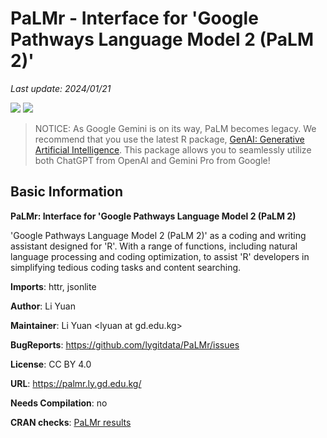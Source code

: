 # PaLMr - Interface for 'Google Pathways Language Model 2 (PaLM 2)'

*Last update: 2024/01/21*

[![](https://www.r-pkg.org/badges/version/PaLMr?color=green)](https://cran.r-project.org/package=PaLMr)
![](https://cranlogs.r-pkg.org/badges/grand-total/PaLMr)

> NOTICE:
> As Google Gemini is on its way, PaLM becomes legacy. We recommend that you use the latest R package, [GenAI: Generative Artificial Intelligence](https://genai.gd.edu.kg/). This package allows you to seamlessly utilize both ChatGPT from OpenAI and Gemini Pro from Google!

## Basic Information

**PaLMr: Interface for 'Google Pathways Language Model 2 (PaLM 2)**

'Google Pathways Language Model 2 (PaLM 2)' as a coding and writing assistant designed for 'R'. With a range of functions, including natural language processing and coding optimization, to assist 'R' developers in simplifying tedious coding tasks and content searching.

**Imports**: httr, jsonlite

**Author**: Li Yuan

**Maintainer**: Li Yuan &lt;lyuan at gd.edu.kg&gt;

**BugReports**: https://github.com/lygitdata/PaLMr/issues

**License**: CC BY 4.0

**URL**: https://palmr.ly.gd.edu.kg/

**Needs Compilation**: no

**CRAN checks**: [PaLMr results](https://cran.r-project.org/web/checks/check_results_PaLMr.html)
